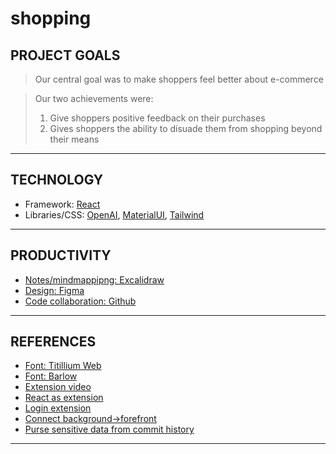 # shopping
## PROJECT GOALS
> Our central goal was to make shoppers feel better about e-commerce

> Our two achievements were:
> 1. Give shoppers positive feedback on their purchases
> 2. Gives shoppers the ability to disuade them from shopping beyond their means
---
## TECHNOLOGY
- Framework: [React](https://reactjs.org/)
- Libraries/CSS: [OpenAI](https://platform.openai.com/docs/introduction), [MaterialUI](https://mui.com/material-ui/getting-started/overview/), [Tailwind](https://tailwindcss.com/)
---
## PRODUCTIVITY
- [Notes/mindmappipng: Excalidraw](https://excalidraw.com/)
- [Design: Figma](https://www.figma.com/)
- [Code collaboration: Github](https://github.com/spiltbeans/shopping)
---
## REFERENCES
- [Font: Titillium Web](https://fonts.google.com/specimen/Titillium+Web?category=Serif,Sans+Serif,Display,Monospace&preview.text=Eyas%20Valdez&preview.text_type=custom)
- [Font: Barlow](https://fonts.google.com/specimen/Barlow?category=Serif,Sans+Serif,Display,Monospace&preview.text=Eyas%20Valdez&preview.text_type=custom)
- [Extension video](https://www.youtube.com/watch?v=VP7q-c9_is8)
- [React as extension](https://itnext.io/create-chrome-extension-with-reactjs-using-inject-page-strategy-137650de1f39)
- [Login extension](https://medium.com/swlh/create-a-email-password-login-system-for-your-chrome-extension-c36cff6d5e40)
- [Connect background->forefront](https://www.youtube.com/watch?v=fPsBrYD0uGU)
- [Purse sensitive data from commit history](https://docs.github.com/en/authentication/keeping-your-account-and-data-secure/removing-sensitive-data-from-a-repository)
---
